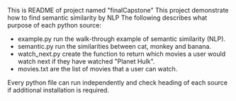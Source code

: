 This is README of project named "finalCapstone"
This project demonstrate how to find semantic similarity by NLP
The following describes what purpose of each python source: 
- example.py run the walk-through example of semantic similarity (NLP).
- semantic.py run the similarities between cat, monkey and banana.
- watch_next.py create the function to return which movies a user would watch next if they have watched "Planet Hulk".
- movies.txt are the list of movies that a user can watch.

Every python file can run independently and check heading of each source if additional installation is required.
